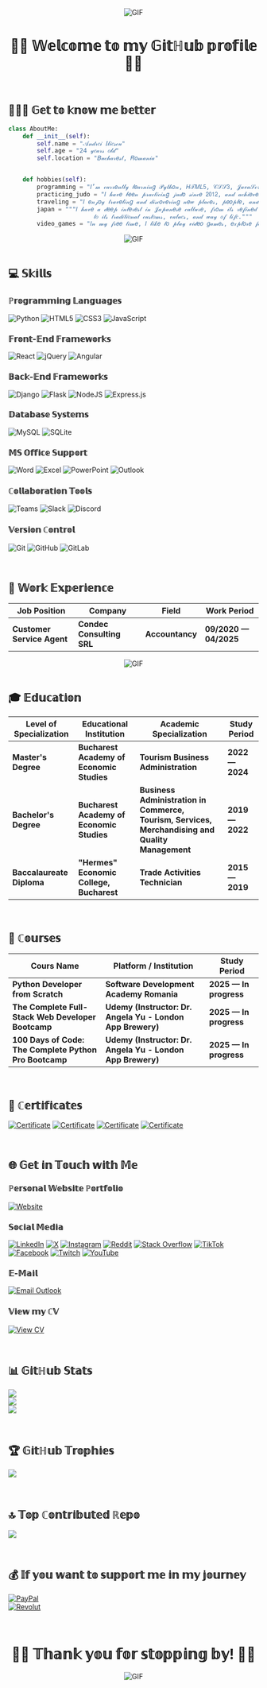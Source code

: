 <div align="center">
<img alt="GIF" align="center" src="https://d1w82usnq70pt2.cloudfront.net/wp-content/uploads/2023/06/star-wars-obi-wan-kenobi.gif" />
</div>

<h1 align="center">✌🏻 𝕎𝕖𝕝𝕔𝕠𝕞𝕖 𝕥𝕠 𝕞𝕪 𝔾𝕚𝕥ℍ𝕦𝕓 𝕡𝕣𝕠𝕗𝕚𝕝𝕖 ✌🏻</h1>

<br>

<h2 align="left">🙋🏻‍♂️ 𝔾𝕖𝕥 𝕥𝕠 𝕜𝕟𝕠𝕨 𝕞𝕖 𝕓𝕖𝕥𝕥𝕖𝕣</h2>

```python
class AboutMe:
    def __init__(self):
        self.name = "𝒜𝓃𝒹𝓇𝑒𝒾 𝐼𝓁𝒾𝑒𝓈𝒸𝓊"
        self.age = "𝟤𝟦 𝓎𝑒𝒶𝓇𝓈 𝑜𝓁𝒹"
        self.location = "𝐵𝓊𝒸𝒽𝒶𝓇𝑒𝓈𝓉, 𝑅𝑜𝓂𝒶𝓃𝒾𝒶"


    def hobbies(self):
        programming = "𝐼’𝓂 𝒸𝓊𝓇𝓇𝑒𝓃𝓉𝓁𝓎 𝓁𝑒𝒶𝓇𝓃𝒾𝓃𝑔 𝒫𝓎𝓉𝒽𝑜𝓃, 𝐻𝒯𝑀𝐿𝟧, 𝒞𝒮𝒮𝟥, 𝒥𝒶𝓋𝒶𝒮𝒸𝓇𝒾𝓅𝓉 𝒶𝓃𝒹 𝓇𝑒𝓁𝒶𝓉𝑒𝒹 𝒻𝓇𝒶𝓂𝑒𝓌𝑜𝓇𝓀𝓈 𝒻𝑜𝓇 𝓉𝒽𝑒𝓂."
        practicing_judo = "𝐼 𝒽𝒶𝓋𝑒 𝒷𝑒𝑒𝓃 𝓅𝓇𝒶𝒸𝓉𝒾𝒸𝒾𝓃𝑔 𝒿𝓊𝒹𝑜 𝓈𝒾𝓃𝒸𝑒 𝟤𝟢𝟣𝟤, 𝒶𝓃𝒹 𝒶𝒸𝒽𝒾𝑒𝓋𝑒𝒹 𝓉𝒽𝑒 𝒷𝓇𝑜𝓌𝓃 𝒷𝑒𝓁𝓉."
        traveling = "𝐼 𝑒𝓃𝒿𝑜𝓎 𝓉𝓇𝒶𝓋𝑒𝓁𝒾𝓃𝑔 𝒶𝓃𝒹 𝒹𝒾𝓈𝒸𝑜𝓋𝑒𝓇𝒾𝓃𝑔 𝓃𝑒𝓌 𝓅𝓁𝒶𝒸𝑒𝓈, 𝓅𝑒𝑜𝓅𝓁𝑒, 𝒶𝓃𝒹 𝒸𝓊𝓁𝓉𝓊𝓇𝑒𝓈."
        japan = """𝐼 𝒽𝒶𝓋𝑒 𝒶 𝒹𝑒𝑒𝓅 𝒾𝓃𝓉𝑒𝓇𝑒𝓈𝓉 𝒾𝓃 𝒥𝒶𝓅𝒶𝓃𝑒𝓈𝑒 𝒸𝓊𝓁𝓉𝓊𝓇𝑒, 𝒻𝓇𝑜𝓂 𝒾𝓉𝓈 𝓇𝑒𝒻𝒾𝓃𝑒𝒹 𝒶𝓇𝒸𝒽𝒾𝓉𝑒𝒸𝓉𝓊𝓇𝑒 𝒶𝓃𝒹 𝓂𝒾𝓃𝒾𝓂𝒶𝓁𝒾𝓈𝓉 𝒹𝑒𝓈𝒾𝑔𝓃
                        𝓉𝑜 𝒾𝓉𝓈 𝓉𝓇𝒶𝒹𝒾𝓉𝒾𝑜𝓃𝒶𝓁 𝒸𝓊𝓈𝓉𝑜𝓂𝓈, 𝓋𝒶𝓁𝓊𝑒𝓈, 𝒶𝓃𝒹 𝓌𝒶𝓎 𝑜𝒻 𝓁𝒾𝒻𝑒."""
        video_games = "𝐼𝓃 𝓂𝓎 𝒻𝓇𝑒𝑒 𝓉𝒾𝓂𝑒, 𝐼 𝓁𝒾𝓀𝑒 𝓉𝑜 𝓅𝓁𝒶𝓎 𝓋𝒾𝒹𝑒𝑜 𝑔𝒶𝓂𝑒𝓈, 𝑒𝓍𝓅𝓁𝑜𝓇𝑒 𝒻𝒶𝓃𝓉𝒶𝓈𝓎 𝓌𝑜𝓇𝓁𝒹𝓈, 𝒶𝓃𝒹 𝑒𝓃𝒿𝑜𝓎 𝒶 𝑔𝑜𝑜𝒹 𝓈𝓉𝑜𝓇𝓎."
```

<div align="center">
<img alt="GIF" align="center" src="https://tenor.com/ro/view/satoru-gojo---correndo-gif-3542481902885275990.gif" />
</div>

<br>

<h2 align="left">💻 𝕊𝕜𝕚𝕝𝕝𝕤</h2>

<h3 alihg="left">ℙ𝕣𝕠𝕘𝕣𝕒𝕞𝕞𝕚𝕟𝕘 𝕃𝕒𝕟𝕘𝕦𝕒𝕘𝕖𝕤</h3>

![Python](https://img.shields.io/badge/python-3670A0?style=for-the-badge&logo=python&logoColor=ffdd54)
![HTML5](https://img.shields.io/badge/html5-%23E34F26.svg?style=for-the-badge&logo=html5&logoColor=white)
![CSS3](https://img.shields.io/badge/css3-%231572B6.svg?style=for-the-badge&logo=css3&logoColor=white)
![JavaScript](https://img.shields.io/badge/javascript-%23323330.svg?style=for-the-badge&logo=javascript&logoColor=%23F7DF1E)

<h3 alihg="left">𝔽𝕣𝕠𝕟𝕥-𝔼𝕟𝕕 𝔽𝕣𝕒𝕞𝕖𝕨𝕠𝕣𝕜𝕤</h3>

![React](https://img.shields.io/badge/react-%2320232a.svg?style=for-the-badge&logo=react&logoColor=%2361DAFB)
![jQuery](https://img.shields.io/badge/jquery-%230769AD.svg?style=for-the-badge&logo=jquery&logoColor=white)
![Angular](https://img.shields.io/badge/angular-%23DD0031.svg?style=for-the-badge&logo=angular&logoColor=white)

<h3 alihg="left">𝔹𝕒𝕔𝕜-𝔼𝕟𝕕 𝔽𝕣𝕒𝕞𝕖𝕨𝕠𝕣𝕜𝕤</h3>

![Django](https://img.shields.io/badge/django-%23092E20.svg?style=for-the-badge&logo=django&logoColor=white)
![Flask](https://img.shields.io/badge/flask-%23000.svg?style=for-the-badge&logo=flask&logoColor=white)
![NodeJS](https://img.shields.io/badge/node.js-6DA55F?style=for-the-badge&logo=node.js&logoColor=white)
![Express.js](https://img.shields.io/badge/express.js-%23404d59.svg?style=for-the-badge&logo=express&logoColor=%2361DAFB)

<h3 alihg="left">𝔻𝕒𝕥𝕒𝕓𝕒𝕤𝕖 𝕊𝕪𝕤𝕥𝕖𝕞𝕤</h3>

![MySQL](https://img.shields.io/badge/mysql-4479A1.svg?style=for-the-badge&logo=mysql&logoColor=white)
![SQLite](https://img.shields.io/badge/sqlite-%2307405e.svg?style=for-the-badge&logo=sqlite&logoColor=white)

<h3 alihg="left">𝕄𝕊 𝕆𝕗𝕗𝕚𝕔𝕖 𝕊𝕦𝕡𝕡𝕠𝕣𝕥</h3>

![Word](https://img.shields.io/badge/Word-2B579A?style=for-the-badge&logo=microsoftword&logoColor=white)
![Excel](https://img.shields.io/badge/Excel-217346?style=for-the-badge&logo=microsoftexcel&logoColor=white)
![PowerPoint](https://img.shields.io/badge/PowerPoint-B7472A?style=for-the-badge&logo=microsoftpowerpoint&logoColor=white)
![Outlook](https://img.shields.io/badge/Outlook-0072C6?style=for-the-badge&logo=microsoftoutlook&logoColor=white)

<h3 alihg="left">ℂ𝕠𝕝𝕝𝕒𝕓𝕠𝕣𝕒𝕥𝕚𝕠𝕟 𝕋𝕠𝕠𝕝𝕤</h3>

![Teams](https://img.shields.io/badge/Teams-6264A7?style=for-the-badge&logo=microsoftteams&logoColor=white)
![Slack](https://img.shields.io/badge/Slack-4A154B?style=for-the-badge&logo=slack&logoColor=white)
![Discord](https://img.shields.io/badge/Discord-5865F2?style=for-the-badge&logo=discord&logoColor=white)

<h3 alihg="left">𝕍𝕖𝕣𝕤𝕚𝕠𝕟 ℂ𝕠𝕟𝕥𝕣𝕠𝕝</h3>

![Git](https://img.shields.io/badge/git-%23F05033.svg?style=for-the-badge&logo=git&logoColor=white)
![GitHub](https://img.shields.io/badge/github-%23121011.svg?style=for-the-badge&logo=github&logoColor=white)
![GitLab](https://img.shields.io/badge/gitlab-%23181717.svg?style=for-the-badge&logo=gitlab&logoColor=white)

<br>


<h2 align="left">💼 𝕎𝕠𝕣𝕜 𝔼𝕩𝕡𝕖𝕣𝕚𝕖𝕟𝕔𝕖</h2>

| Job Position                  | Company                    | Field                         | Work Period           |
| ----------------------------- | -------------------------- | ----------------------------- | --------------------- |
| **Customer Service Agent**    | **Condec Consulting SRL**  | **Accountancy**               | **09/2020 — 04/2025** |

<div align="center">
<img alt="GIF" align="center" src="https://y.yarn.co/58bddecc-3057-4eb5-919d-9fa6ab73a236_text.gif" />
</div>

<br>

<h2 align="left">🎓 𝔼𝕕𝕦𝕔𝕒𝕥𝕚𝕠𝕟</h2>

| Level of Specialization       | Educational Institution                   | Academic Specialization                                                                          | Study Period    |
| ----------------------------- | ----------------------------------------- | ------------------------------------------------------------------------------------------------ | --------------- |
| **Master's Degree**           | **Bucharest Academy of Economic Studies** | **Tourism Business Administration**                                                              | **2022 — 2024** |
| **Bachelor's Degree**         | **Bucharest Academy of Economic Studies** | **Business Administration in Commerce, Tourism, Services, Merchandising and Quality Management** | **2019 — 2022** |
| **Baccalaureate Diploma**     | **"Hermes" Economic College, Bucharest**  | **Trade Activities Technician**                                                                  | **2015 — 2019** |

<br>

<h2 align="left">📜 ℂ𝕠𝕦𝕣𝕤𝕖𝕤</h2>

| Cours Name                                             | Platform / Institution                                     | Study Period           |
| ------------------------------------------------------ | ---------------------------------------------------------- | ---------------------- |
| **Python Developer from Scratch**                      | **Software Development Academy Romania**                   | **2025 — In progress** |
| **The Complete Full-Stack Web Developer Bootcamp**     | **Udemy (Instructor: Dr. Angela Yu - London App Brewery)** | **2025 — In progress** |
| **100 Days of Code: The Complete Python Pro Bootcamp** | **Udemy (Instructor: Dr. Angela Yu - London App Brewery)** | **2025 — In progress** |

<br>

<h2 align="left">📃 ℂ𝕖𝕣𝕥𝕚𝕗𝕚𝕔𝕒𝕥𝕖𝕤</h2>

[![Certificate](https://img.shields.io/badge/EXCEL-CERTIFICATE-green?style=for-the-badge&logo=about-dot-me&logoColor=white)](https://drive.google.com/file/d/1jtVpOTcrNT0CcLCN3bjgEoXb1_zvITOp/view?usp=drive_link)
[![Certificate](https://img.shields.io/badge/DIGITAL-COMPETENCES-cyan?style=for-the-badge&logo=about-dot-me&logoColor=white)](https://drive.google.com/file/d/1cn8xWFjPh2XyYY6JygmSFaobJmLtSoAU/view?usp=drive_link)
[![Certificate](https://img.shields.io/badge/PYTHON-CERTIFICATE-blue?style=for-the-badge&logo=about-dot-me&logoColor=white)](https://drive.google.com/file/d/16-JYJ4Pz8AevMgTDE8HSac0sq9b18WFu/view?usp=drive_link)
[![Certificate](https://img.shields.io/badge/JAVASCRIPT-CERTIFICATE-yellow?style=for-the-badge&logo=about-dot-me&logoColor=white)](https://drive.google.com/file/d/1WDfDQmNRTMXYnKky16k0VeY5x6oojPhA/view?usp=drive_link)

<br>

<h2 align="left">🌐 𝔾𝕖𝕥 𝕚𝕟 𝕋𝕠𝕦𝕔𝕙 𝕨𝕚𝕥𝕙 𝕄𝕖</h2>

<h3 alihg="left">ℙ𝕖𝕣𝕤𝕠𝕟𝕒𝕝 𝕎𝕖𝕓𝕤𝕚𝕥𝕖 ℙ𝕠𝕣𝕥𝕗𝕠𝕝𝕚𝕠</h3>

[![Website](https://img.shields.io/badge/Website-PORTFOLIO-ff5500?style=for-the-badge&logo=about-dot-me&logoColor=white)](https://andrei-iliescu-portfolio.netlify.app/)

<h3 alihg="left">𝕊𝕠𝕔𝕚𝕒𝕝 𝕄𝕖𝕕𝕚𝕒</h3>

[![LinkedIn](https://img.shields.io/badge/LinkedIn-0077B5?style=for-the-badge&logo=linkedin&logoColor=white)](https://linkedin.com/in/andrei-iliescu-aa7910214)
[![X](https://img.shields.io/badge/X-000000?style=for-the-badge&logo=X&logoColor=white)](https://x.com/AndreiIliescu11)
[![Instagram](https://img.shields.io/badge/Instagram-E4405F?style=for-the-badge&logo=Instagram&logoColor=white)](https://instagram.com/andreii_iliescu)
[![Reddit](https://img.shields.io/badge/Reddit-FF4500?style=for-the-badge&logo=Reddit&logoColor=white)](https://reddit.com/user/xAndreiix)
[![Stack Overflow](https://img.shields.io/badge/Stack%20Overflow-FE7A16?style=for-the-badge&logo=stack-overflow&logoColor=white)](https://stackoverflow.com/users/30785131/xandreiix)
[![TikTok](https://img.shields.io/badge/TikTok-000000?style=for-the-badge&logo=TikTok&logoColor=white)](https://tiktok.com/@xandreiix)
[![Facebook](https://img.shields.io/badge/Facebook-1877F2?style=for-the-badge&logo=Facebook&logoColor=white)](https://facebook.com/AndreiIliescu13102000)
[![Twitch](https://img.shields.io/badge/Twitch-9146FF?style=for-the-badge&logo=Twitch&logoColor=white)](https://twitch.tv/xandreiix)
[![YouTube](https://img.shields.io/badge/YouTube-FF0000?style=for-the-badge&logo=YouTube&logoColor=white)](https://youtube.com/@xandreiix8048)

<h3 alihg="left">𝔼-𝕄𝕒𝕚𝕝</h3>

[![Email Outlook](https://img.shields.io/badge/Outlook-andrei.iliescu13102000%40outlook.com-0078D4?style=for-the-badge&logo=microsoftoutlook&logoColor=white)](mailto:andrei.iliescu13102000@outlook.com)

<h3 alihg="left">𝕍𝕚𝕖𝕨 𝕞𝕪 ℂ𝕍</h3>

[![View CV](https://img.shields.io/badge/View_CV-PDF-informational?style=for-the-badge&logo=adobeacrobatreader&logoColor=white)](https://drive.google.com/file/d/1LiTntApICDtTU4rdVN9zkXjziz68F7Is/view?usp=drive_link)

<br>

<h2 align="left">📊 𝔾𝕚𝕥ℍ𝕦𝕓 𝕊𝕥𝕒𝕥𝕤</h2>

![](https://github-readme-stats.vercel.app/api?username=xAndreiix&theme=highcontrast&hide_border=false&include_all_commits=false&count_private=false)<br/>
![](https://nirzak-streak-stats.vercel.app/?user=xAndreiix&theme=highcontrast&hide_border=false)<br/>
![](https://github-readme-stats.vercel.app/api/top-langs/?username=xAndreiix&theme=highcontrast&hide_border=false&include_all_commits=false&count_private=false&layout=compact)

<br>

<h2 align="left">🏆 𝔾𝕚𝕥ℍ𝕦𝕓 𝕋𝕣𝕠𝕡𝕙𝕚𝕖𝕤</h2>

![](https://github-profile-trophy.vercel.app/?username=xAndreiix&theme=highcontrast&no-frame=false&no-bg=false&margin-w=4)

<br>

<h2 align="left">🔝 𝕋𝕠𝕡 ℂ𝕠𝕟𝕥𝕣𝕚𝕓𝕦𝕥𝕖𝕕 ℝ𝕖𝕡𝕠</h2>

![](https://github-contributor-stats.vercel.app/api?username=xAndreiix&limit=5&theme=highcontrast&combine_all_yearly_contributions=true)

<br>

<h2 align="left">💰 𝕀𝕗 𝕪𝕠𝕦 𝕨𝕒𝕟𝕥 𝕥𝕠 𝕤𝕦𝕡𝕡𝕠𝕣𝕥 𝕞𝕖 𝕚𝕟 𝕞𝕪 𝕛𝕠𝕦𝕣𝕟𝕖𝕪</h2>

[![PayPal](https://img.shields.io/badge/PayPal-xAndreiix-00457C?style=for-the-badge&logo=paypal&logoColor=white)](https://paypal.me/xAndreiix)<br>
[![Revolut](https://img.shields.io/badge/Revolut-xAndreiix-001B2E?style=for-the-badge&logoColor=white)](https://revolut.me/xandreiix)

<br>

<h1 align="center">👋🏻 𝕋𝕙𝕒𝕟𝕜 𝕪𝕠𝕦 𝕗𝕠𝕣 𝕤𝕥𝕠𝕡𝕡𝕚𝕟𝕘 𝕓𝕪! 👋🏻</h1>

<div align="center">
<img alt="GIF" align="center" src="https://media1.tenor.com/m/wPRS-ZXgVYcAAAAC/bye-bye.gif" />
</div>
